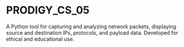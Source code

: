 # PRODIGY_CS_05
A Python tool for capturing and analyzing network packets, displaying source and destination IPs, protocols, and payload data. Developed for ethical and educational use.
